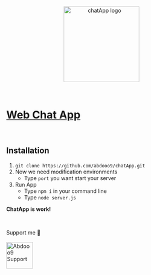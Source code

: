 <div align="center">
    <br />
    <p>
        <a href="https://github.com/abdooo9/chatApp"><img src="https://i.pinimg.com/originals/87/ae/aa/87aeaab2713e5b36fc344b3b7c2b52b5.png" width="200" alt="chatApp logo" /></a>
    </p>
    <br/>
</div>

# [Web Chat App](https://github.com/abdooo9/chatApp)

<br/>

## Installation

1. ``
git clone https://github.com/abdooo9/chatApp.git
``
2. Now we need modification environments
    - Type `port` you want start your server
3. Run App
    - Type `npm i` in your command line 
    - Type `node server.js`


**ChatApp is work!**
<br>
<div>
    <br />
    <p> Support me 🌹
    <br />
    <br />
        <a href="https://paypal.me/abd0009"><img src="https://cdn-icons-png.flaticon.com/512/888/888870.png" width="70" alt="Abdooo9 Support" /></a>
    </p>
    <br/>
</div>